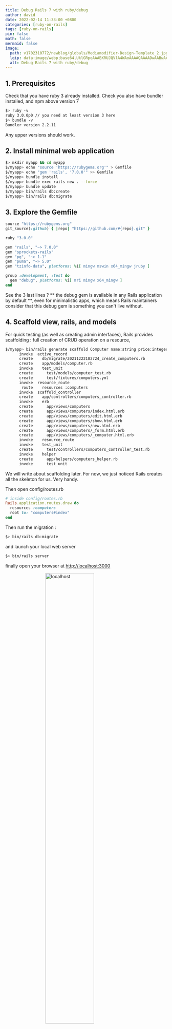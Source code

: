 ```yaml
---
title: Debug Rails 7 with ruby/debug
author: david
date: 2022-02-14 11:33:00 +0800
categories: [ruby-on-rails]
tags: [ruby-on-rails]
pin: false
math: false
mermaid: false
image:
  path: v1702310772/newblog/globals/Mediamodifier-Design-Template_2.jpg
  lqip: data:image/webp;base64,UklGRpoAAABXRUJQVlA4WAoAAAAQAAAADwAABwAAQUxQSDIAAAARL0AmbZurmr57yyIiqE8oiG0bejIYEQTgqiDA9vqnsUSI6H+oAERp2HZ65qP/VIAWAFZQOCBCAAAA8AEAnQEqEAAIAAVAfCWkAALp8sF8rgRgAP7o9FDvMCkMde9PK7euH5M1m6VWoDXf2FkP3BqV0ZYbO6NA/VFIAAAA
  alt: Debug Rails 7 with ruby/debug
---
```


## 1. Prerequisites  
  
Check that you have ruby 3 already installed. Check you also have bundler installed, and npm above version 7  
  
```bash  
$> ruby -v  
ruby 3.0.0p0 // you need at least version 3 here  
$> bundle -v  
Bundler version 2.2.11
```

Any upper versions should work.  

## 2. Install minimal web application

```bash  
$> mkdir myapp && cd myapp  
$/myapp> echo "source 'https://rubygems.org'" > Gemfile  
$/myapp> echo "gem 'rails', '7.0.0'" >> Gemfile  
$/myapp> bundle install  
$/myapp> bundle exec rails new . --force
$/myapp> bundle update  
$/myapp> bin/rails db:create  
$/myapp> bin/rails db:migrate
```

## 3. Explore the Gemfile

```ruby
source "https://rubygems.org"
git_source(:github) { |repo| "https://github.com/#{repo}.git" }

ruby "3.0.0"

gem "rails", "~> 7.0.0"
gem "sprockets-rails"
gem "pg", "~> 1.1"
gem "puma", "~> 5.0"
gem "tzinfo-data", platforms: %i[ mingw mswin x64_mingw jruby ]

group :development, :test do
  gem "debug", platforms: %i[ mri mingw x64_mingw ]
end
```

See the 3 last lines ? ** the debug gem is available in any Rails application by default **, even for minimalistic apps, which means Rails maintainers consider that this debug gem is something you can't live without.

## 4. Scaffold view, rails, and models

For quick testing (as well as creating admin interfaces), Rails provides scaffolding : full creation of CRUD operation on a resource, 

```bash
$/myapp> bin/rails generate scaffold Computer name:string price:integer
      invoke  active_record
      create    db/migrate/20211222182724_create_computers.rb
      create    app/models/computer.rb
      invoke    test_unit
      create      test/models/computer_test.rb
      create      test/fixtures/computers.yml
      invoke  resource_route
       route    resources :computers
      invoke  scaffold_controller
      create    app/controllers/computers_controller.rb
      invoke    erb
      create      app/views/computers
      create      app/views/computers/index.html.erb
      create      app/views/computers/edit.html.erb
      create      app/views/computers/show.html.erb
      create      app/views/computers/new.html.erb
      create      app/views/computers/_form.html.erb
      create      app/views/computers/_computer.html.erb
      invoke    resource_route
      invoke    test_unit
      create      test/controllers/computers_controller_test.rb
      invoke    helper
      create      app/helpers/computers_helper.rb
      invoke      test_unit
```

We will write about scaffolding later. For now, we just noticed Rails creates all the skeleton for us. Very handy.

Then open config/routes.rb

```rb
# inside config/routes.rb
Rails.application.routes.draw do
  resources :computers
  root to: "computers#index"
end
```

Then run the migration :
```bash  
$> bin/rails db:migrate
```
and launch your local web server
```bash  
$> bin/rails server 
```

finally open your browser at [http://localhost:3000](http://localhost:3000)

<figure>  
<img style="display:block;float:none;margin-left:auto;margin-right:auto;width:60%" src="https://res.cloudinary.com/bdavidxyz-com/image/upload/v1640198354/rails/computers2.png" loading="lazy" alt="localhost">  
<figcaption style="display:block;float:none;margin-left:auto;margin-right:auto;width:60%">localhost</figcaption>  
</figure>  
  
Great ! Everything works. Let's see how to debug this app, before any sudden bug appears.

## 5. Debugging our app

First open *app/controllers/computers_controller.rb*

```ruby
class ComputersController < ApplicationController
  before_action :set_computer, only: %i[ show edit update destroy ]

  # GET /computers
  def index
    @computers = Computer.all
  end
  
  # A lot more code...
end
```

From the comments, you can guess that each time the /computers URL is entered in the browser, the *index* function is called. Fine ! It allows us to easily try the *ruby/debug* gem.

Modify  *app/controllers/computers_controller.rb* as follow

```ruby
class ComputersController < ApplicationController
  before_action :set_computer, only: %i[ show edit update destroy ]

  # GET /computers
  def index
    my_age = 42
    binding.break   
    @computers = Computer.all
    binding.break
  end
  
  # A lot more code...
end
```

So we've added 2 lines `binding.break`

From the name, we can guess Rails server should stop each time it reaches the `binding.break` instruction.

### Reaching a breakpoint

Stop your local web server. Relaunch it with :
```bash  
$> bin/rails server 
```

And refresh your browser at http://localhost:3000

You should see the spinner that indicates your page cannot load right now :

<figure>  
<img style="display:block;float:none;margin-left:auto;margin-right:auto;width:60%" src="https://res.cloudinary.com/bdavidxyz-com/image/upload/v1640334634/rails/spinnerloading_24.png" loading="lazy" alt="spinner">  
<figcaption style="display:block;float:none;margin-left:auto;margin-right:auto;width:60%">spinner</figcaption>  
</figure>  

Probably the breakpoint was actually reached, as planned !

Open your terminal :

<figure>  
<img style="display:block;float:none;margin-left:auto;margin-right:auto;width:60%" src="https://res.cloudinary.com/bdavidxyz-com/image/upload/v1640334936/rails/blockedwow.png" loading="lazy" alt="beautiful colors in terminal">  
<figcaption style="display:block;float:none;margin-left:auto;margin-right:auto;width:60%">beautiful colors in terminal</figcaption>  
</figure>  

The program has stopped where you asked it to stop : on the `binding.break` instruction.

Lesson 1 :

> ruby/debug allow us to debug a Ruby-on-Rails program right into the terminal, with all features you would usually find in an IDE : next step, evaluate, continue, etc

Lesson 2 :

> ruby/debug comes with beautiful colors, which helps a lot.

### Evaluate a variable

Inside your terminal, the cursor is already positioned inside the ruby debugger. 

Type
```bash  
(rdbg) my_age # ruby
42
(rdbg) @computers
nil
(rdbg)
```

`my_age` already exists, and the debugger shows us its value. Neat ! @computers is not yet set once we reach the first breakpoint, so its value is `nil` (for now).

### Set a variable

```bash  
(rdbg) eval my_age=43    # command
(rdbg) my_age    # ruby
43
(rdbg)
```

Very useful if you want to reach a particular state inside your controller or service object. Note also the comment at the end of each line.

Lesson 3 :

> ruby/debug makes it possible to read, but also write any variable on-the-fly, allowing your Rails app to reach any desired state.

Lesson 4 :

> ruby/debug has a nice developer UX, by trying to comment existing commands (if no comment appears, you are trying to type a command that doesn't exist...)

### Jump to next breakpoint

```bash  
(rdbg) c    # continue command
[4, 13] in ~/workspace/myapp/app/controllers/computers_controller.rb
     4|   # GET /computers
     5|   def index
     6|     my_age = 42
     7|     binding.break   
     8|     @computers = Computer.all
=>   9|     binding.break   
    10|   end
```

Now, no surprise, if you evaluate `@computers`, it exists :

```bash  
(rdbg) @computers # ruby
[]
(rdbg) 3 + 4 # ruby
7
```

Note that you can type in any Ruby expression, not just existing variables.

### Escape the debugger

Type "c" and "enter" until you escape from all breakpoints :

```bash  
(rdbg) c    # continue command
  Rendering layout layouts/application.html.erb
  Rendering computers/index.html.erb within layouts/application
  Rendered computers/index.html.erb within layouts/application (Duration: 0.7ms | Allocations: 327)
  Rendered layout layouts/application.html.erb (Duration: 4.4ms | Allocations: 1317)
Completed 200 OK in 1581101ms (Views: 9.0ms | ActiveRecord: 9.0ms | Allocations: 139408)
```

And go back to the browser, at http://locahost:3000. The spinner has disappeared. If you reload the page, the spinner is here again, and you can enjoy a new debugging session in your terminal.

## All available options

Inside the debugger, type "h"

```bash
(rdbg) h    # help command
### Control flow

* `s[tep]`
  * Step in. Resume the program until next breakable point.
* `s[tep] <n>`
  * Step in, resume the program at `<n>`th breakable point.
* `n[ext]`
  * Step over. Resume the program until next line.
* `n[ext] <n>`
  * Step over, same as `step <n>`.
* `fin[ish]`
  * Finish this frame. Resume the program until the current frame is finished.
* `fin[ish] <n>`
  * Finish `<n>`th frames.
* `c[ontinue]`
  * Resume the program.
* `q[uit]` or `Ctrl-D`
  * Finish debugger (with the debuggee process on non-remote debugging).
* `q[uit]!`
  * Same as q[uit] but without the confirmation prompt.
* `kill`
  * Stop the debuggee process with `Kernel#exit!`.
* `kill!`
  * Same as kill but without the confirmation prompt.
* `sigint`
  * Execute SIGINT handler registered by the debuggee.
  * Note that this command should be used just after stop by `SIGINT`.

### Breakpoint

* `b[reak]`
  * Show all breakpoints.
* `b[reak] <line>`
  * Set breakpoint on `<line>` at the current frame's file.
* `b[reak] <file>:<line>` or `<file> <line>`
  * Set breakpoint on `<file>:<line>`.
* `b[reak] <class>#<name>`
   * Set breakpoint on the method `<class>#<name>`.
* `b[reak] <expr>.<name>`
   * Set breakpoint on the method `<expr>.<name>`.
* `b[reak] ... if: <expr>`
  * break if `<expr>` is true at specified location.
* `b[reak] ... pre: <command>`
  * break and run `<command>` before stopping.
* `b[reak] ... do: <command>`
  * break and run `<command>`, and continue.
* `b[reak] ... path: <path_regexp>`
  * break if the triggering event's path matches <path_regexp>.
* `b[reak] if: <expr>`
  * break if: `<expr>` is true at any lines.
  * Note that this feature is super slow.
* `catch <Error>`
  * Set breakpoint on raising `<Error>`.
* `catch ... if: <expr>`
  * stops only if `<expr>` is true as well.
* `catch ... pre: <command>`
  * runs `<command>` before stopping.
* `catch ... do: <command>`
  * stops and run `<command>`, and continue.
* `catch ... path: <path_regexp>`
  * stops if the exception is raised from a path that matches <path_regexp>.
* `watch @ivar`
  * Stop the execution when the result of current scope's `@ivar` is changed.
  * Note that this feature is super slow.
* `watch ... if: <expr>`
  * stops only if `<expr>` is true as well.
* `watch ... pre: <command>`
  * runs `<command>` before stopping.
* `watch ... do: <command>`
  * stops and run `<command>`, and continue.
* `watch ... path: <path_regexp>`
  * stops if the triggering event's path matches <path_regexp>.
* `del[ete]`
  * delete all breakpoints.
* `del[ete] <bpnum>`
  * delete specified breakpoint.

### Information

* `bt` or `backtrace`
  * Show backtrace (frame) information.
* `bt <num>` or `backtrace <num>`
  * Only shows first `<num>` frames.
* `bt /regexp/` or `backtrace /regexp/`
  * Only shows frames with method name or location info that matches `/regexp/`.
* `bt <num> /regexp/` or `backtrace <num> /regexp/`
  * Only shows first `<num>` frames with method name or location info that matches `/regexp/`.
* `l[ist]`
  * Show current frame's source code.
  * Next `list` command shows the successor lines.
* `l[ist] -`
  * Show predecessor lines as opposed to the `list` command.
* `l[ist] <start>` or `l[ist] <start>-<end>`
  * Show current frame's source code from the line <start> to <end> if given.
* `edit`
  * Open the current file on the editor (use `EDITOR` environment variable).
  * Note that edited file will not be reloaded.
* `edit <file>`
  * Open <file> on the editor.
* `i[nfo]`
   * Show information about current frame (local/instance variables and defined constants).
* `i[nfo] l[ocal[s]]`
  * Show information about the current frame (local variables)
  * It includes `self` as `%self` and a return value as `%return`.
* `i[nfo] i[var[s]]` or `i[nfo] instance`
  * Show information about instance variables about `self`.
* `i[nfo] c[onst[s]]` or `i[nfo] constant[s]`
  * Show information about accessible constants except toplevel constants.
* `i[nfo] g[lobal[s]]`
  * Show information about global variables
* `i[nfo] ... </pattern/>`
  * Filter the output with `</pattern/>`.
* `i[nfo] th[read[s]]`
  * Show all threads (same as `th[read]`).
* `o[utline]` or `ls`
  * Show you available methods, constants, local variables, and instance variables in the current scope.
* `o[utline] <expr>` or `ls <expr>`
  * Show you available methods and instance variables of the given object.
  * If the object is a class/module, it also lists its constants.
* `display`
  * Show display setting.
* `display <expr>`
  * Show the result of `<expr>` at every suspended timing.
* `undisplay`
  * Remove all display settings.
* `undisplay <displaynum>`
  * Remove a specified display setting.

### Frame control

* `f[rame]`
  * Show the current frame.
* `f[rame] <framenum>`
  * Specify a current frame. Evaluation are run on specified frame.
* `up`
  * Specify the upper frame.
* `down`
  * Specify the lower frame.

### Evaluate

* `p <expr>`
  * Evaluate like `p <expr>` on the current frame.
* `pp <expr>`
  * Evaluate like `pp <expr>` on the current frame.
* `eval <expr>`
  * Evaluate `<expr>` on the current frame.
* `irb`
  * Invoke `irb` on the current frame.

### Trace

* `trace`
  * Show available tracers list.
* `trace line`
  * Add a line tracer. It indicates line events.
* `trace call`
  * Add a call tracer. It indicate call/return events.
* `trace exception`
  * Add an exception tracer. It indicates raising exceptions.
* `trace object <expr>`
  * Add an object tracer. It indicates that an object by `<expr>` is passed as a parameter or a receiver on method call.
* `trace ... </pattern/>`
  * Indicates only matched events to `</pattern/>` (RegExp).
* `trace ... into: <file>`
  * Save trace information into: `<file>`.
* `trace off <num>`
  * Disable tracer specified by `<num>` (use `trace` command to check the numbers).
* `trace off [line|call|pass]`
  * Disable all tracers. If `<type>` is provided, disable specified type tracers.
* `record`
  * Show recording status.
* `record [on|off]`
  * Start/Stop recording.
* `step back`
  * Start replay. Step back with the last execution log.
  * `s[tep]` does stepping forward with the last log.
* `step reset`
  * Stop replay .

### Thread control

* `th[read]`
  * Show all threads.
* `th[read] <thnum>`
  * Switch thread specified by `<thnum>`.

### Configuration

* `config`
  * Show all configuration with description.
* `config <name>`
  * Show current configuration of <name>.
* `config set <name> <val>` or `config <name> = <val>`
  * Set <name> to <val>.
* `config append <name> <val>` or `config <name> << <val>`
  * Append `<val>` to `<name>` if it is an array.
* `config unset <name>`
  * Set <name> to default.
* `source <file>`
  * Evaluate lines in `<file>` as debug commands.
* `open`
  * open debuggee port on UNIX domain socket and wait for attaching.
  * Note that `open` command is EXPERIMENTAL.
* `open [<host>:]<port>`
  * open debuggee port on TCP/IP with given `[<host>:]<port>` and wait for attaching.
* `open vscode`
  * open debuggee port for VSCode and launch VSCode if available.
* `open chrome`
  * open debuggee port for Chrome and wait for attaching.

### Help

* `h[elp]`
  * Show help for all commands.
* `h[elp] <command>`
  * Show help for the given command.
(rdbg) 
```

## Alternatives to ruby/debug

You can try the byebug gem, or read [this famous article](https://tenderlovemaking.com/2016/02/05/i-am-a-puts-debuggerer.html) about debugging directly with some "print" statements. It's also very efficient !